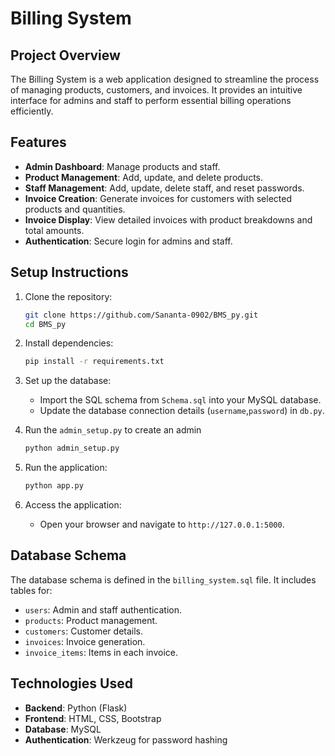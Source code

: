 # Billing System

## Project Overview
The Billing System is a web application designed to streamline the process of managing products, customers, and invoices. It provides an intuitive interface for admins and staff to perform essential billing operations efficiently.

## Features
- **Admin Dashboard**: Manage products and staff.
- **Product Management**: Add, update, and delete products.
- **Staff Management**: Add, update, delete staff, and reset passwords.
- **Invoice Creation**: Generate invoices for customers with selected products and quantities.
- **Invoice Display**: View detailed invoices with product breakdowns and total amounts.
- **Authentication**: Secure login for admins and staff.

## Setup Instructions
1. Clone the repository:
   ```bash
   git clone https://github.com/Sananta-0902/BMS_py.git
   cd BMS_py
   ```

2. Install dependencies:
   ```bash
   pip install -r requirements.txt
   ```

3. Set up the database:
   - Import the SQL schema from `Schema.sql` into your MySQL database.
   - Update the database connection details (`username`,`password`) in `db.py`.

4. Run the `admin_setup.py` to create an admin
   ```bash
   python admin_setup.py
   ```

5. Run the application:
   ```bash
   python app.py
   ```

6. Access the application:
   - Open your browser and navigate to `http://127.0.0.1:5000`.

## Database Schema
The database schema is defined in the `billing_system.sql` file. It includes tables for:
- `users`: Admin and staff authentication.
- `products`: Product management.
- `customers`: Customer details.
- `invoices`: Invoice generation.
- `invoice_items`: Items in each invoice.

## Technologies Used
- **Backend**: Python (Flask)
- **Frontend**: HTML, CSS, Bootstrap
- **Database**: MySQL
- **Authentication**: Werkzeug for password hashing

